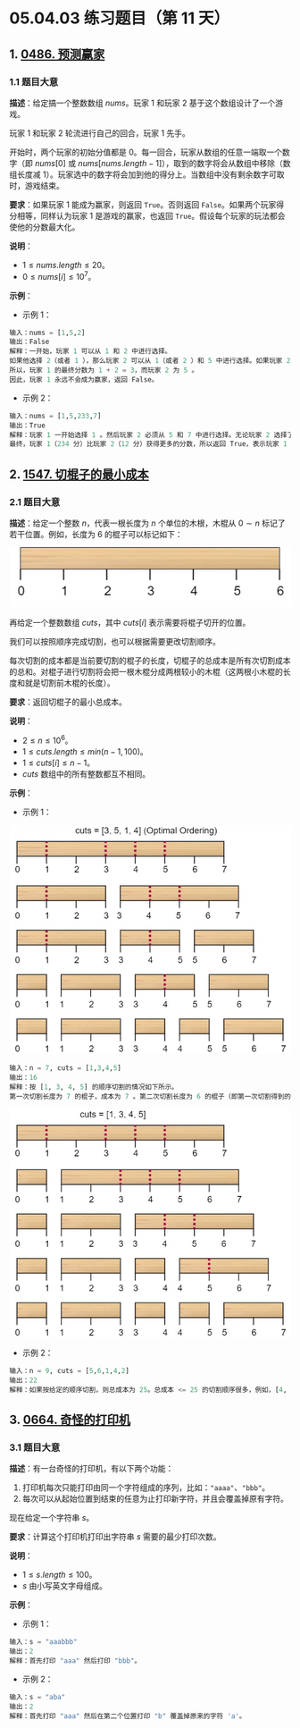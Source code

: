 # 05.04.03 练习题目（第 11 天）

## 1. [0486. 预测赢家](https://leetcode.cn/problems/predict-the-winner/)

### 1.1 题目大意

**描述**：给定搞一个整数数组 $nums$。玩家 $1$ 和玩家 $2$ 基于这个数组设计了一个游戏。

玩家 $1$ 和玩家 $2$ 轮流进行自己的回合，玩家 $1$ 先手。

开始时，两个玩家的初始分值都是 $0$。每一回合，玩家从数组的任意一端取一个数字（即 $nums[0]$ 或 $nums[nums.length - 1]$），取到的数字将会从数组中移除（数组长度减 $1$）。玩家选中的数字将会加到他的得分上。当数组中没有剩余数字可取时，游戏结束。

**要求**：如果玩家 $1$ 能成为赢家，则返回 `True`。否则返回 `False`。如果两个玩家得分相等，同样认为玩家 $1$ 是游戏的赢家，也返回 `True`。假设每个玩家的玩法都会使他的分数最大化。

**说明**：

- $1 \le nums.length \le 20$。
- $0 \le nums[i] \le 10^7$。

**示例**：

- 示例 1：

```python
输入：nums = [1,5,2]
输出：False
解释：一开始，玩家 1 可以从 1 和 2 中进行选择。
如果他选择 2（或者 1 ），那么玩家 2 可以从 1（或者 2 ）和 5 中进行选择。如果玩家 2 选择了 5 ，那么玩家 1 则只剩下 1（或者 2 ）可选。 
所以，玩家 1 的最终分数为 1 + 2 = 3，而玩家 2 为 5 。
因此，玩家 1 永远不会成为赢家，返回 False。
```

- 示例 2：

```python
输入：nums = [1,5,233,7]
输出：True
解释：玩家 1 一开始选择 1 。然后玩家 2 必须从 5 和 7 中进行选择。无论玩家 2 选择了哪个，玩家 1 都可以选择 233 。
最终，玩家 1（234 分）比玩家 2（12 分）获得更多的分数，所以返回 True，表示玩家 1 可以成为赢家。
```

## 2. [1547. 切棍子的最小成本](https://leetcode.cn/problems/minimum-cost-to-cut-a-stick/)

### 2.1 题目大意

**描述**：给定一个整数 $n$，代表一根长度为 $n$ 个单位的木根，木棍从 $0 \sim n$ 标记了若干位置。例如，长度为 $6$ 的棍子可以标记如下：

![](../../images/20201024154701.jpg)

再给定一个整数数组 $cuts$，其中 $cuts[i]$ 表示需要将棍子切开的位置。

我们可以按照顺序完成切割，也可以根据需要更改切割顺序。

每次切割的成本都是当前要切割的棍子的长度，切棍子的总成本是所有次切割成本的总和。对棍子进行切割将会把一根木棍分成两根较小的木棍（这两根小木棍的长度和就是切割前木棍的长度）。

**要求**：返回切棍子的最小总成本。

**说明**：

- $2 \le n \le 10^6$。
- $1 \le cuts.length \le min(n - 1, 100)$。
- $1 \le cuts[i] \le n - 1$。
- $cuts$ 数组中的所有整数都互不相同。

**示例**：

- 示例 1：

![](../../images/20201024154702.jpg)

```python
输入：n = 7, cuts = [1,3,4,5]
输出：16
解释：按 [1, 3, 4, 5] 的顺序切割的情况如下所示。
第一次切割长度为 7 的棍子，成本为 7 。第二次切割长度为 6 的棍子（即第一次切割得到的第二根棍子），第三次切割为长度 4 的棍子，最后切割长度为 3 的棍子。总成本为 7 + 6 + 4 + 3 = 20 。而将切割顺序重新排列为 [3, 5, 1, 4] 后，总成本 = 16（如示例图中 7 + 4 + 3 + 2 = 16）。
```

![](../../images/20201024154703.jpg)

- 示例 2：

```python
输入：n = 9, cuts = [5,6,1,4,2]
输出：22
解释：如果按给定的顺序切割，则总成本为 25。总成本 <= 25 的切割顺序很多，例如，[4, 6, 5, 2, 1] 的总成本 = 22，是所有可能方案中成本最小的。
```

## 3. [0664. 奇怪的打印机](https://leetcode.cn/problems/strange-printer/)

### 3.1 题目大意

**描述**：有一台奇怪的打印机，有以下两个功能：

1. 打印机每次只能打印由同一个字符组成的序列，比如：`"aaaa"`、`"bbb"`。
2. 每次可以从起始位置到结束的任意为止打印新字符，并且会覆盖掉原有字符。

现在给定一个字符串 $s$。

**要求**：计算这个打印机打印出字符串 $s$ 需要的最少打印次数。

**说明**：

- $1 \le s.length \le 100$。
- $s$ 由小写英文字母组成。

**示例**：

- 示例 1：

```python
输入：s = "aaabbb"
输出：2
解释：首先打印 "aaa" 然后打印 "bbb"。
```

- 示例 2：

```python
输入：s = "aba"
输出：2
解释：首先打印 "aaa" 然后在第二个位置打印 "b" 覆盖掉原来的字符 'a'。
```

